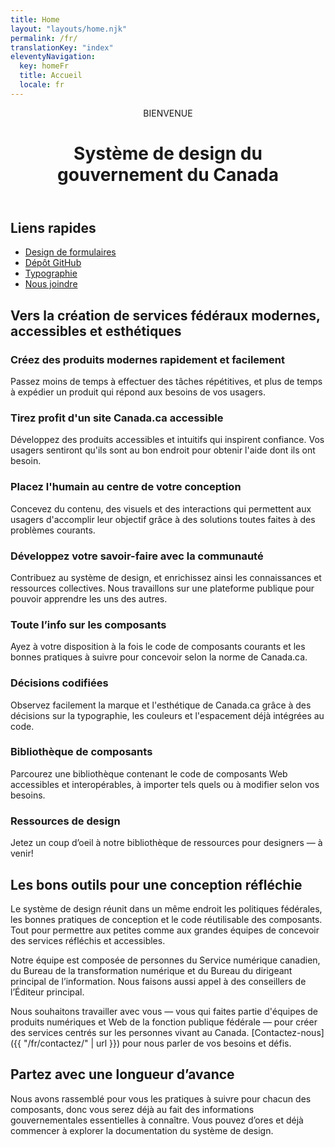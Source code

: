 ```yaml
---
title: Home
layout: "layouts/home.njk"
permalink: /fr/
translationKey: "index"
eleventyNavigation:
  key: homeFr
  title: Accueil
  locale: fr
---
```


<header>

BIENVENUE

# Système de design du gouvernement du Canada

</header>

## Liens rapides

<ul>
    <li>
        <a href="{{ "/fr/composants/formulaires/aide-a-la-conception-de-formulaires/" | url }}">Design de formulaires</a>
    </li>
    <li>
        <a target="blank_" aria-label="Site Web Github.com (S'ouvre dans un nouvel onglet)" href="https://github.com/cds-snc/gcds-components">Dépôt GitHub</a>
    </li>
    <li>
        <a href="{{ "/fr/bases/typography/" | url }}">Typographie</a>
    </li>
    <li>
        <a href="{{ "/fr/contactez/" | url }}">Nous joindre</a>
    </li>
</ul>

## Vers la création de services fédéraux modernes, accessibles et esthétiques

### Créez des produits modernes rapidement et facilement

Passez moins de temps à effectuer des tâches répétitives, et plus de temps à expédier un produit qui répond aux besoins de vos usagers.

### Tirez profit d'un site Canada.ca accessible

Développez des produits accessibles et intuitifs qui inspirent confiance. Vos usagers sentiront qu'ils sont au bon endroit pour obtenir l'aide dont ils ont besoin.

### Placez l'humain au centre de votre conception

Concevez du contenu, des visuels et des interactions qui permettent aux usagers d'accomplir leur objectif grâce à des solutions toutes faites à des problèmes courants.

### Développez votre savoir-faire avec la communauté

Contribuez au système de design, et enrichissez ainsi les connaissances et ressources collectives. Nous travaillons sur une plateforme publique pour pouvoir apprendre les uns des autres.

### Toute l’info sur les composants

Ayez à votre disposition à la fois le code de composants courants et les bonnes pratiques à suivre pour concevoir selon la norme de Canada.ca.

### Décisions codifiées

Observez facilement la marque et l'esthétique de Canada.ca grâce à des décisions sur la typographie, les couleurs et l'espacement déjà intégrées au code.

### Bibliothèque de composants

Parcourez une bibliothèque contenant le code de composants Web accessibles et interopérables, à importer tels quels ou à modifier selon vos besoins.

### Ressources de design

Jetez un coup d’oeil à notre bibliothèque de ressources pour designers — à venir!

## Les bons outils pour une conception réfléchie

Le système de design réunit dans un même endroit les politiques fédérales, les bonnes pratiques de conception et le code réutilisable des composants. Tout pour permettre aux petites comme aux grandes équipes de concevoir des services réfléchis et accessibles.

Notre équipe est composée de personnes du Service numérique canadien, du Bureau de la transformation numérique et du Bureau du dirigeant principal de l’information. Nous faisons aussi appel à des conseillers de l’Éditeur principal.

Nous souhaitons travailler avec vous — vous qui faites partie d'équipes de produits numériques et Web de la fonction publique fédérale — pour créer des services centrés sur les personnes vivant au Canada. [Contactez-nous]({{ "/fr/contactez/" | url }}) pour nous parler de vos besoins et défis.

## Partez avec une longueur d’avance

Nous avons rassemblé pour vous les pratiques à suivre pour chacun des composants, donc vous serez déjà au fait des informations gouvernementales essentielles à connaître. Vous pouvez d’ores et déjà commencer à explorer la documentation du système de design.
